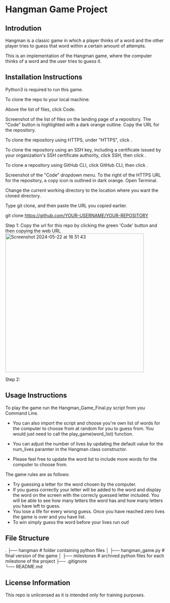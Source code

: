 # Hangman Game Project

## Introdution
Hangman is a classic game in which a player thinks of a word and the other player tries to guess that word within a certain amount of attempts.

This is an implementation of the Hangman game, where the computer thinks of a word and the user tries to guess it. 

## Installation Instructions
Python3 is required to run this game.

To clone the repo to your local machine:

Above the list of files, click  Code.

Screenshot of the list of files on the landing page of a repository. The "Code" button is highlighted with a dark orange outline.
Copy the URL for the repository.

To clone the repository using HTTPS, under "HTTPS", click .

To clone the repository using an SSH key, including a certificate issued by your organization's SSH certificate authority, click SSH, then click .

To clone a repository using GitHub CLI, click GitHub CLI, then click .

Screenshot of the "Code" dropdown menu. To the right of the HTTPS URL for the repository, a copy icon is outlined in dark orange.
Open Terminal.

Change the current working directory to the location where you want the cloned directory.

Type git clone, and then paste the URL you copied earlier.

git clone https://github.com/YOUR-USERNAME/YOUR-REPOSITORY

Step 1:
Copy the url for this repo by clicking the green 'Code' button and then copying the web URL
<img width="435" alt="Screenshot 2024-05-22 at 16 51 43" src="https://github.com/gilesncwilliams/hangman_project/assets/150936411/c7bfb5c8-5e74-4b00-818b-c3ac5d687eb4">

Step 2:


## Usage Instructions

To play the game run the Hangman_Game_Final.py script from you Command Line.

- You can also import the script and choose you're own list of words for the computer to choose from at random for you to guess from. You would just need to call the play_game(word_list) function.

- You can adjust the number of lives by updating the default value for the num_lives paramter in the Hangman class constructor.
  
- Please feel free to update the word list to include more words for the computer to choose from.

The game rules are as follows:
- Try guessing a letter for the word chosen by the computer.
- If you guess correctly your letter will be added to the word and display the word on the screen with the correcly guessed letter included. You will be able to see how many letters the word has and how many letters you have left to guess.
- You lose a life for every wrong guess. Once you have reached zero lives the game is over and you have list.
- To win simply guess the word before your lives run out!
 
## File Structure

.
├── hangman                 # folder containing python files
│   ├── hangman_game.py     # final version of the game
│   ├── milestones          # archived python files for each milestone of the project 
├── .gitignore                  
└── README.md


## License Information
This repo is unlicensed as it is intended only for training purposes.
